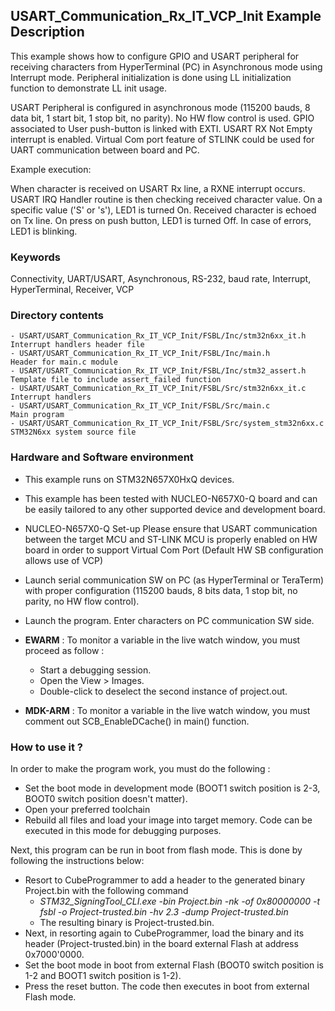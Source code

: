 ## <b>USART_Communication_Rx_IT_VCP_Init Example Description</b>

This example shows how to configure GPIO and USART peripheral for receiving characters
from HyperTerminal (PC) in Asynchronous mode using Interrupt mode. Peripheral initialization is done
using LL initialization function to demonstrate LL init usage.

USART Peripheral is configured in asynchronous mode (115200 bauds, 8 data bit, 1 start bit, 1 stop bit, no parity).
No HW flow control is used.
GPIO associated to User push-button is linked with EXTI.
USART RX Not Empty interrupt is enabled.
Virtual Com port feature of STLINK could be used for UART communication between board and PC.

Example execution:

When character is received on USART Rx line, a RXNE interrupt occurs.
USART IRQ Handler routine is then checking received character value.
On a specific value ('S' or 's'), LED1 is turned On.
Received character is echoed on Tx line.
On press on push button, LED1 is turned Off.
In case of errors, LED1 is blinking.

### <b>Keywords</b>

Connectivity, UART/USART, Asynchronous, RS-232, baud rate, Interrupt, HyperTerminal, Receiver, VCP

### <b>Directory contents</b>

    - USART/USART_Communication_Rx_IT_VCP_Init/FSBL/Inc/stm32n6xx_it.h          Interrupt handlers header file
    - USART/USART_Communication_Rx_IT_VCP_Init/FSBL/Inc/main.h                  Header for main.c module
    - USART/USART_Communication_Rx_IT_VCP_Init/FSBL/Inc/stm32_assert.h          Template file to include assert_failed function
    - USART/USART_Communication_Rx_IT_VCP_Init/FSBL/Src/stm32n6xx_it.c          Interrupt handlers
    - USART/USART_Communication_Rx_IT_VCP_Init/FSBL/Src/main.c                  Main program
    - USART/USART_Communication_Rx_IT_VCP_Init/FSBL/Src/system_stm32n6xx.c      STM32N6xx system source file


### <b>Hardware and Software environment</b>

  - This example runs on STM32N657X0HxQ devices.

  - This example has been tested with NUCLEO-N657X0-Q board and can be
    easily tailored to any other supported device and development board.

  - NUCLEO-N657X0-Q Set-up
    Please ensure that USART communication between the target MCU and ST-LINK MCU is properly enabled
    on HW board in order to support Virtual Com Port (Default HW SB configuration allows use of VCP)

  - Launch serial communication SW on PC (as HyperTerminal or TeraTerm) with proper configuration
    (115200 bauds, 8 bits data, 1 stop bit, no parity, no HW flow control).

  - Launch the program. Enter characters on PC communication SW side.

  - **EWARM** : To monitor a variable in the live watch window, you must proceed as follow :
    - Start a debugging session.
    - Open the View > Images.
    - Double-click to deselect the second instance of project.out.

  - **MDK-ARM** : To monitor a variable in the live watch window, you must comment out SCB_EnableDCache() in main() function.

### <b>How to use it ?</b>

In order to make the program work, you must do the following :

 - Set the boot mode in development mode (BOOT1 switch position is 2-3, BOOT0 switch position doesn't matter).
 - Open your preferred toolchain
 - Rebuild all files and load your image into target memory. Code can be executed in this mode for debugging purposes.

 Next, this program can be run in boot from flash mode. This is done by following the instructions below:
 
 - Resort to CubeProgrammer to add a header to the generated binary Project.bin with the following command
   - *STM32_SigningTool_CLI.exe -bin Project.bin -nk -of 0x80000000 -t fsbl -o Project-trusted.bin -hv 2.3 -dump Project-trusted.bin*
   - The resulting binary is Project-trusted.bin.
 - Next, in resorting again to CubeProgrammer, load the binary and its header (Project-trusted.bin) in the board external Flash at address 0x7000'0000.
 - Set the boot mode in boot from external Flash (BOOT0 switch position is 1-2 and BOOT1 switch position is 1-2).
 - Press the reset button. The code then executes in boot from external Flash mode.

